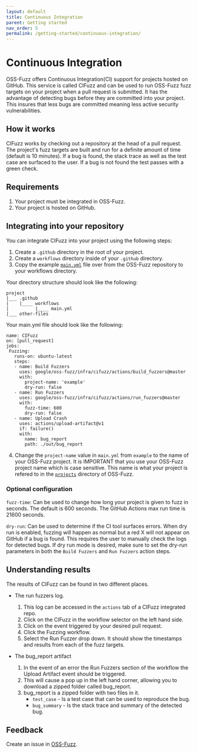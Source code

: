 ```yaml
---
layout: default
title: Continuous Integration
parent: Getting started
nav_order: 5
permalink: /getting-started/continuous-integration/
---
```


# Continuous Integration

OSS-Fuzz offers Continuous Integration(CI) support for projects hosted on
GitHub. This service is called CIFuzz and can be used to run OSS-Fuzz fuzz targets
on your project when a pull request is submitted. It has the advantage of
detecting bugs before they are committed into your project. This insures that
less bugs are committed meaning less active security vulnerabilities.

## How it works

CIFuzz works by checking out a repository at the head of a pull request. The
project's fuzz targets are built and run for
a definite amount of time (default is 10 minutes). If a bug is found, the
stack trace as well as the test case are surfaced to the user. If a bug is
not found the test passes with a green check.

## Requirements
1. Your project must be integrated in OSS-Fuzz.
1. Your project is hosted on GitHub.

## Integrating into your repository
You can integrate CIFuzz into your project using the following steps:
1. Create a `.github` directory in the root of your project.
1. Create a `workflows` directory inside of your `.github` directory.
1. Copy the example [`main.yml`](https://github.com/google/oss-fuzz/blob/master/infra/cifuzz/example_main.yml)
file over from the OSS-Fuzz repository to your workflows directory.

Your directory structure should look like the following:
```
project
|___ .github
|    |____ workflows
|          |____ main.yml
|___ other-files
```

 Your main.yml file should look like the following:

```
name: CIFuzz
on: [pull_request]
jobs:
 Fuzzing:
   runs-on: ubuntu-latest
   steps:
   - name: Build Fuzzers
     uses: google/oss-fuzz/infra/cifuzz/actions/build_fuzzers@master
     with:
       project-name: 'example'
       dry-run: false
   - name: Run Fuzzers
     uses: google/oss-fuzz/infra/cifuzz/actions/run_fuzzers@master
     with:
       fuzz-time: 600
       dry-run: false
   - name: Upload Crash
     uses: actions/upload-artifact@v1
     if: failure()
     with:
       name: bug_report
       path: ./out/bug_report
```

4. Change the `project-name` value in `main.yml` from `example` to the name of your OSS-Fuzz project. It is IMPORTANT that you use your OSS-Fuzz project name which is case sensitive. This name
is what your project is refered to in the [`projects`](https://github.com/google/oss-fuzz/tree/master/projects) directory of OSS-Fuzz.

### Optional configuration
`fuzz-time`: Can be used to change how long your project is given to fuzz in seconds.
The default is 600 seconds. The GitHub Actions max run time is 21600 seconds.

`dry-run`: Can be used to determine if the CI tool surfaces errors. When dry run is enabled,
fuzzing will happen as normal but a red X will not appear on GitHub if a bug is found.
This requires the user to manually check the logs for detected bugs. If dry run mode is desired,
make sure to set the dry-run parameters in both the `Build Fuzzers` and `Run Fuzzers` action steps.

## Understanding results
The results of CIFuzz can be found in two different places.

* The run fuzzers log.
    1. This log can be accessed in the `actions` tab of a CIFuzz integrated repo.
    1. Click on the CIFuzz in the workflow selector on the left hand side.
    1. Click on the event triggered by your desired pull request.
    1. Click the Fuzzing workflow.
    1. Select the Run Fuzzer drop down. It should show the timestamps and results
    from each of the fuzz targets.


*  The bug_report artifact
    1. In the event of an error the Run Fuzzers section of the workflow the Upload Artifact
    event should be triggered.
    1. This will cause a pop up in the left hand corner, allowing
    you to download a zipped folder called bug_report.
    1. bug_report is a zipped folder with two files in it.
        * `test_case` - Is a test case that can be used to reproduce the bug.
        * `bug_summary` - Is the stack trace and summary of the detected bug.

## Feedback

Create an issue in [OSS-Fuzz](https://github.com/google/oss-fuzz/issues/new).
